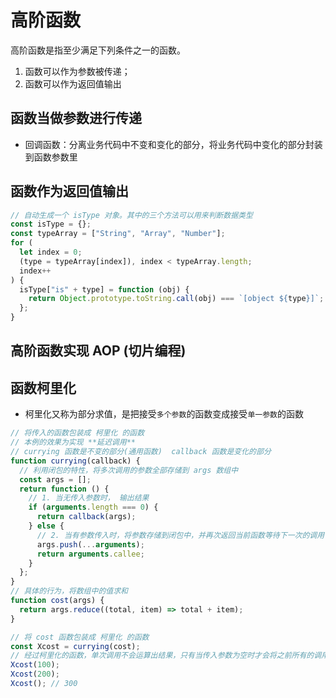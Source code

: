 # 高阶函数

高阶函数是指至少满足下列条件之一的函数。

1. 函数可以作为参数被传递；
2. 函数可以作为返回值输出

## 函数当做参数进行传递

- 回调函数：分离业务代码中不变和变化的部分，将业务代码中变化的部分封装到函数参数里

## 函数作为返回值输出

```js
// 自动生成一个 isType 对象。其中的三个方法可以用来判断数据类型
const isType = {};
const typeArray = ["String", "Array", "Number"];
for (
  let index = 0;
  (type = typeArray[index]), index < typeArray.length;
  index++
) {
  isType["is" + type] = function (obj) {
    return Object.prototype.toString.call(obj) === `[object ${type}]`;
  };
}
```

## 高阶函数实现 AOP (切片编程)

## 函数柯里化

- 柯里化又称为部分求值，是把接受`多个参数`的函数变成接受`单一参数`的函数

```js
// 将传入的函数包装成 柯里化 的函数
// 本例的效果为实现 **延迟调用**
// currying 函数是不变的部分(通用函数)  callback 函数是变化的部分
function currying(callback) {
  // 利用闭包的特性，将多次调用的参数全部存储到 args 数组中
  const args = [];
  return function () {
    // 1. 当无传入参数时， 输出结果
    if (arguments.length === 0) {
      return callback(args);
    } else {
      // 2. 当有参数传入时，将参数存储到闭包中，并再次返回当前函数等待下一次的调用
      args.push(...arguments);
      return arguments.callee;
    }
  };
}
// 具体的行为，将数组中的值求和
function cost(args) {
  return args.reduce((total, item) => total + item);
}

// 将 cost 函数包装成 柯里化 的函数
const Xcost = currying(cost);
// 经过柯里化的函数，单次调用不会运算出结果，只有当传入参数为空时才会将之前所有的调用整合到一起进行计算
Xcost(100);
Xcost(200);
Xcost(); // 300
```
